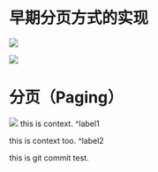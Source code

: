 # 早期分页方式的实现

![](https://cdn.nlark.com/yuque/0/2023/png/26302545/1695617867243-ebbfa66e-5b2c-4818-a32c-a967952f6cea.png)

![](https://cdn.nlark.com/yuque/0/2023/png/26302545/1695617830691-d44b0196-c7b5-432c-a499-adb0a933af08.png)

# 分页（Paging）

![](https://cdn.nlark.com/yuque/0/2023/png/26302545/1695618655309-bb5b3270-4174-47dd-909c-a09b2d9a0b3a.png)
this is context. ^label1

this is context too. ^label2

this is git commit test.